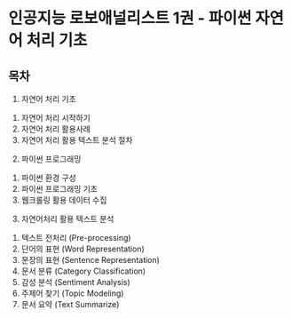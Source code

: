 # 인공지능 로보애널리스트 1권 - 파이썬 자연어 처리 기초

## 목차
1. 자연어 처리 기초
  1) 자연어 처리 시작하기
  2) 자연어 처리 활용사례
  3) 자연어 처리 활용 텍스트 분석 절차
2. 파이썬 프로그래밍
  1) 파이썬 환경 구성
  2) 파이썬 프로그래밍 기초
  3) 웹크롤링 활용 데이터 수집
3. 자연어처리 활용 텍스트 분석
  1) 텍스트 전처리 (Pre-processing)
  2) 단어의 표현 (Word Representation)
  3) 문장의 표현 (Sentence Representation)
  4) 문서 분류 (Category Classification)
  5) 감성 분석 (Sentiment Analysis)
  6) 주제어 찾기 (Topic Modeling)
  7) 문서 요약 (Text Summarize)
